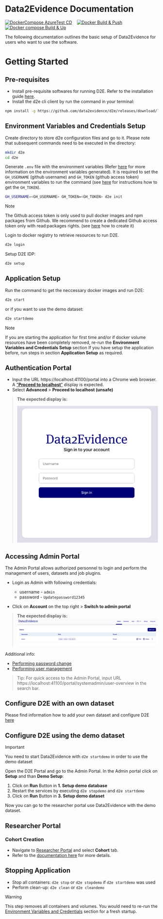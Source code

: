# Data2Evidence Documentation

[![DockerCompose AzureTest CD](https://github.com/data2evidence/d2e/actions/workflows/az-dc-cd.yml/badge.svg)](https://github.com/data2evidence/d2e/actions/workflows/az-dc-cd.yml) &nbsp;&nbsp; [![Docker Build & Push](https://github.com/data2evidence/d2e/actions/workflows/docker-push.yml/badge.svg)](https://github.com/data2evidence/d2e/actions/wosrkflows/docker-push.yml) &nbsp;&nbsp; [![Docker compose Build & Up](https://github.com/data2evidence/d2e/actions/workflows/docker-compose-up.yml/badge.svg)](https://github.com/data2evidence/d2e/actions/workflows/docker-compose-up.yml)

The following documentation outlines the basic setup of Data2Evidence for users who want to use the software.

# Getting Started 
## Pre-requisites
- Install pre-requisite softwares for running D2E. Refer to the installation guide [here](./docs/1-setup/README.md). 
- Install the d2e cli client by run the command in your terminal: 
```bash
npm install -g https://github.com/data2evidence/d2e/releases/download/latest/data2evidence-cli.tgz
```


## Environment Variables and Credentials Setup
Create directory to store d2e configuration files and go to it. Please note that subsequent commands need to be executed in the directory:
```bash
mkdir d2e
cd d2e
```

Generate `.env` file with the environment variables (Refer [here](./docs/1-setup/environment-variables.md) for more information on the environment variables generated). It is required to set the `GH_USERNAME` (github username)  and `GH_TOKEN` (github access token) environment variables to run the command (see [here](./docs/1-setup/README.md) for instructions how to get the `GH_TOKEN`).

```bash
GH_USERNAME=<GH_USERNAME> GH_TOKEN=<GH_TOKEN> d2e init
```
> [!NOTE]
> The Github access token is only used to pull docker images and npm packages from Github. We recommend to create a dedicated Github access token only with read:packages rights. (see [here](./docs/1-setup/README.md) how to create it)

Login to docker registry to retrieve resources to run D2E.
```bash
d2e login
```


Setup D2E IDP: 
```bash
d2e setup
```

## Application Setup

Run the command to get the neccessary docker images and run D2E: 

```bash
d2e start
```
or if you want to use the demo dataset:
```bash
d2e startdemo
```

> [!NOTE]
> If you are starting the application for first time and/or if docker volume resources have been completely removed, re-run the **Environment Variables and Credentials Setup** section
> If you have setup the application before, run steps in section **Application Setup** as required.

## Authentication Portal
- Input the URL https://localhost:41100/portal into a Chrome web browser. A ["**Proceed to localhost**"](docs/images/chrome/chrome-proceed-to-localhost.png) display is expected.
- Select **Advanced** > **Proceed to localhost (unsafe)**

> **The expected display is:** 
>
> ![](./docs/images/portal/LoginPage.png)

## Accessing Admin Portal
The Admin Portal allows authorized personnel to login and perform the management of users, datasets and job plugins. 

- Login as Admin with following credentials:
  - username - `admin`
  - password - `Updatepassword12345`

- Click on **Account** on the top right > **Switch to admin portal**

> **The expected display is:**
> ![AdminPortal](./docs/images/portal/AdminPortal.png)


Additional info:
- [Performing password change](./docs/2-load/1-initial-admin.md)
- [Performing user management](./docs/2-load/2-users-roles.md)

> Tip: For quick access to the Admin Portal, input URL https://localhost:41100/portal/systemadmin/user-overview in the search bar.

## Configure D2E with an own dataset
Please find information how to add your own dataset and configure D2E [here](./docs/2-load/README.md)

## Configure D2E using the demo dataset
> [!IMPORTANT]
> You need to start Data2Evidence with `d2e startdemo` in order to use the demo dataset

Open the D2E Portal and go to the Admin Portal. In the Admin portal click on **Setup** and than **Demo Setup**:
1) Click on **Run** Button in **1. Setup demo database** 
2) Restart the services by executing `d2e stopdemo` and `d2e startdemo`
3) Click on **Run** Button in **3. Setup demo dataset**

Now you can go to the researcher portal use Data2Evidence with the demo dataset.

## Researcher Portal
### Cohort Creation
- Navigate to [Researcher Portal](https://localhost:41100/portal/researcher) and select **Cohort** tab.
- Refer to the [documentation here](./docs/3-configure/8-cohort.md) for more details.

## Stopping Application
- Stop all containers: `d2e stop` or `d2e stopdemo` if `d2e startdemo` was used
- Perform clean-up: `d2e clean` or `d2e cleandemo`
> [!WARNING]
> This step removes all containers and volumes. You would need to re-run the [Environment Variables and Credentials](#environment-variables-and-credentials-setup) section for a fresh startup. 
